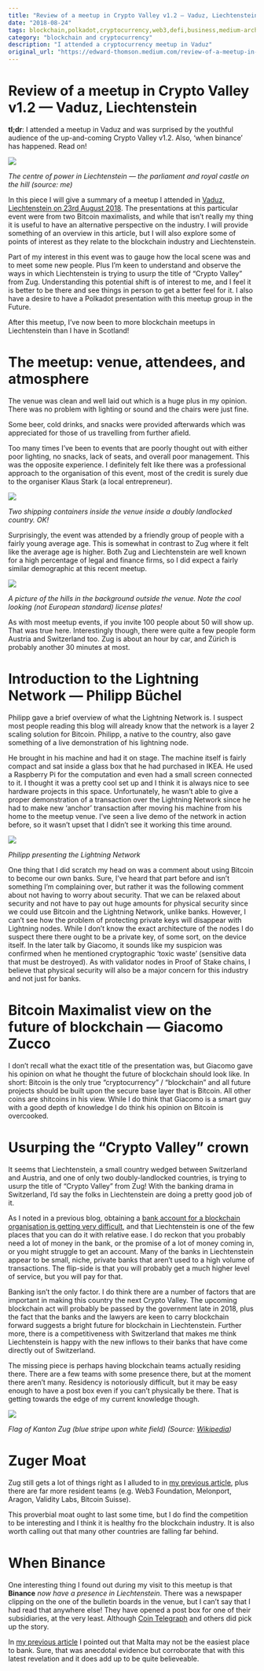 ```yaml
---
title: "Review of a meetup in Crypto Valley v1.2 — Vaduz, Liechtenstein"
date: "2018-08-24"
tags: blockchain,polkadot,cryptocurrency,web3,defi,business,medium-archive
category: "blockchain and cryptocurrency"
description: "I attended a cryptocurrency meetup in Vaduz"
original_url: "https://edward-thomson.medium.com/review-of-a-meetup-in-crypto-valley-v1-2-vaduz-liechtenstein-95d8a44b2218"
---
```


# Review of a meetup in Crypto Valley v1.2 — Vaduz, Liechtenstein

**tl;dr**: I attended a meetup in Vaduz and was surprised by the youthful audience of the up-and-coming Crypto Valley v1.2. Also, ‘when binance’ has happened. Read on!

![](/images/1*WC8eEfWq6WWCe93esiQxGw.png)

*The centre of power in Liechtenstein — the parliament and royal castle on the hill (source: me)*

In this piece I will give a summary of a meetup I attended in [Vaduz, Liechtenstein on 23rd August 2018](https://www.meetup.com/Blockchain-Meet-up-Liechtenstein/events/252949187). The presentations at this particular event were from two Bitcoin maximalists, and while that isn’t really my thing it is useful to have an alternative perspective on the industry. I will provide something of an overview in this article, but I will also explore some of points of interest as they relate to the blockchain industry and Liechtenstein.

Part of my interest in this event was to gauge how the local scene was and to meet some new people. Plus I’m keen to understand and observe the ways in which Liechtenstein is trying to usurp the title of “Crypto Valley” from Zug. Understanding this potential shift is of interest to me, and I feel it is better to be there and see things in person to get a better feel for it. I also have a desire to have a Polkadot presentation with this meetup group in the Future.

After this meetup, I’ve now been to more blockchain meetups in Liechtenstein than I have in Scotland!

# The meetup: venue, attendees, and atmosphere

The venue was clean and well laid out which is a huge plus in my opinion. There was no problem with lighting or sound and the chairs were just fine.

Some beer, cold drinks, and snacks were provided afterwards which was appreciated for those of us travelling from further afield.

Too many times I’ve been to events that are poorly thought out with either poor lighting, no snacks, lack of seats, and overall poor management. This was the opposite experience. I definitely felt like there was a professional approach to the organisation of this event, most of the credit is surely due to the organiser Klaus Stark (a local entrepreneur).

![](/images/1*M05ZXuYfB4Fu_6rk5VoHiQ.jpeg)

*Two shipping containers inside the venue inside a doubly landlocked country. OK!*

Surprisingly, the event was attended by a friendly group of people with a fairly young average age. This is somewhat in contrast to Zug where it felt like the average age is higher. Both Zug and Liechtenstein are well known for a high percentage of legal and finance firms, so I did expect a fairly similar demographic at this recent meetup.

![](/images/1*irUA3dpnhpCiZtAZ31m66w.jpeg)

*A picture of the hills in the background outside the venue. Note the cool looking (not European standard) license plates!*

As with most meetup events, if you invite 100 people about 50 will show up. That was true here. Interestingly though, there were quite a few people form Austria and Switzerland too. Zug is about an hour by car, and Zürich is probably another 30 minutes at most.

# Introduction to the Lightning Network — Philipp Büchel

Philipp gave a brief overview of what the Lightning Network is. I suspect most people reading this blog will already know that the network is a layer 2 scaling solution for Bitcoin. Philipp, a native to the country, also gave something of a live demonstration of his lightning node.

He brought in his machine and had it on stage. The machine itself is fairly compact and sat inside a glass box that he had purchased in IKEA. He used a Raspberry Pi for the computation and even had a small screen connected to it. I thought it was a pretty cool set up and I think it is always nice to see hardware projects in this space. Unfortunately, he wasn’t able to give a proper demonstration of a transaction over the Lightning Network since he had to make new ‘anchor’ transaction after moving his machine from his home to the meetup venue. I’ve seen a live demo of the network in action before, so it wasn’t upset that I didn’t see it working this time around.

![](/images/1*-wy6X7BapP9v56tnfGtBeg.jpeg)

*Philipp presenting the Lightning Network*

One thing that I did scratch my head on was a comment about using Bitcoin to become our own banks. Sure, I’ve heard that part before and isn’t something I’m complaining over, but rather it was the following comment about not having to worry about security. That we can be relaxed about security and not have to pay out huge amounts for physical security since we could use Bitcoin and the Lightning Network, unlike banks. However, I can’t see how the problem of protecting private keys will disappear with Lightning nodes. While I don’t know the exact architecture of the nodes I do suspect there there ought to be a private key, of some sort, on the device itself. In the later talk by Giacomo, it sounds like my suspicion was confirmed when he mentioned cryptographic ‘toxic waste’ (sensitive data that must be destroyed). As with validator nodes in Proof of Stake chains, I believe that physical security will also be a major concern for this industry and not just for banks.

# Bitcoin Maximalist view on the future of blockchain — Giacomo Zucco

I don’t recall what the exact title of the presentation was, but Giacomo gave his opinion on what he thought the future of blockchain should look like. In short: Bitcoin is the only true “cryptocurrency” / “blockchain” and all future projects should be built upon the secure base layer that is Bitcoin. All other coins are shitcoins in his view. While I do think that Giacomo is a smart guy with a good depth of knowledge I do think his opinion on Bitcoin is overcooked.

# Usurping the “Crypto Valley” crown

It seems that Liechtenstein, a small country wedged between Switzerland and Austria, and one of only two doubly-landlocked countries, is trying to usurp the title of “Crypto Valley” from Zug! With the banking drama in Switzerland, I’d say the folks in Liechtenstein are doing a pretty good job of it.

As I noted in a previous blog, obtaining a [bank account for a blockchain organisation is getting very difficult](https://medium.com/@edward.thomson/business-banking-for-blockchain-organisations-eb889b24a842), and that Liechtenstein is one of the few places that you can do it with relative ease. I do reckon that you probably need a lot of money in the bank, or the promise of a lot of money coming in, or you might struggle to get an account. Many of the banks in Liechtenstein appear to be small, niche, private banks that aren’t used to a high volume of transactions. The flip-side is that you will probably get a much higher level of service, but you will pay for that.

Banking isn’t the only factor. I do think there are a number of factors that are important in making this country the next Crypto Valley. The upcoming blockchain act will probably be passed by the government late in 2018, plus the fact that the banks and the lawyers are keen to carry blockchain forward suggests a bright future for blockchain in Liechtenstein. Further more, there is a competitiveness with Switzerland that makes me think Liechtenstein is happy with the new inflows to their banks that have come directly out of Switzerland.

The missing piece is perhaps having blockchain teams actually residing there. There are a few teams with some presence there, but at the moment there aren’t many. Residency is notoriously difficult, but it may be easy enough to have a post box even if you can’t physically be there. That is getting towards the edge of my current knowledge though.

![](/images/1*bRnJR9FysFKYBonntzk10w.png)

*Flag of Kanton Zug (blue stripe upon white field) (Source: [Wikipedia](https://en.wikipedia.org/wiki/File:Flag_of_Canton_of_Zug.svg))*

# Zuger Moat

Zug still gets a lot of things right as I alluded to in [my previous article](https://medium.com/@edward.thomson/business-banking-for-blockchain-organisations-eb889b24a842), plus there are far more resident teams (e.g. Web3 Foundation, Melonport, Aragon, Validity Labs, Bitcoin Suisse).

This proverbial moat ought to last some time, but I do find the competition to be interesting and I think it is healthy fro the blockchain industry. It is also worth calling out that many other countries are falling far behind.

# When Binance

One interesting thing I found out during my visit to this meetup is that **Binance** *now have a presence in Liechtenstein*. There was a newspaper clipping on the one of the bulletin boards in the venue, but I can’t say that I had read that anywhere else! They have opened a post box for one of their subsidiaries, at the very least. Although [Coin Telegraph](https://cointelegraph.com/news/binance-lcx-launches-fiat-to-crypto-exchange-in-liechtenstein) and others did pick up the story.

In [my previous article](https://medium.com/@edward.thomson/business-banking-for-blockchain-organisations-eb889b24a842) I pointed out that Malta may not be the easiest place to bank. Sure, that was anecdotal evidence but corroborate that with this latest revelation and it does add up to be quite believeable.